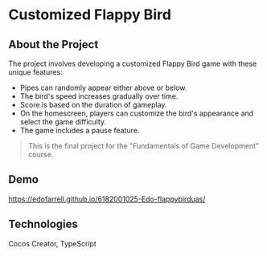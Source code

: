 # Customized Flappy Bird

## About the Project
The project involves developing a customized Flappy Bird game with these unique features:
- Pipes can randomly appear either above or below.
- The bird's speed increases gradually over time.
- Score is based on the duration of gameplay.
- On the homescreen, players can customize the bird's appearance and select the game difficulty.
- The game includes a pause feature.

> This is the final project for the "Fundamentals of Game Development" course.

## Demo
https://edofarrell.github.io/6182001025-Edo-flappybirduas/

## Technologies
Cocos Creator, TypeScript
